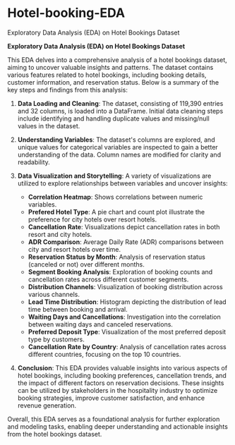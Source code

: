 # Hotel-booking-EDA
Exploratory Data Analysis (EDA) on Hotel Bookings Dataset


**Exploratory Data Analysis (EDA) on Hotel Bookings Dataset**

This EDA delves into a comprehensive analysis of a hotel bookings dataset, aiming to uncover valuable insights and patterns. The dataset contains various features related to hotel bookings, including booking details, customer information, and reservation status. Below is a summary of the key steps and findings from this analysis:

1. **Data Loading and Cleaning**: The dataset, consisting of 119,390 entries and 32 columns, is loaded into a DataFrame. Initial data cleaning steps include identifying and handling duplicate values and missing/null values in the dataset.

2. **Understanding Variables**: The dataset's columns are explored, and unique values for categorical variables are inspected to gain a better understanding of the data. Column names are modified for clarity and readability.

3. **Data Visualization and Storytelling**: A variety of visualizations are utilized to explore relationships between variables and uncover insights:

   - **Correlation Heatmap**: Shows correlations between numeric variables.
   - **Prefered Hotel Type**: A pie chart and count plot illustrate the preference for city hotels over resort hotels.
   - **Cancellation Rate**: Visualizations depict cancellation rates in both resort and city hotels.
   - **ADR Comparison**: Average Daily Rate (ADR) comparisons between city and resort hotels over time.
   - **Reservation Status by Month**: Analysis of reservation status (canceled or not) over different months.
   - **Segment Booking Analysis**: Exploration of booking counts and cancellation rates across different customer segments.
   - **Distribution Channels**: Visualization of booking distribution across various channels.
   - **Lead Time Distribution**: Histogram depicting the distribution of lead time between booking and arrival.
   - **Waiting Days and Cancellations**: Investigation into the correlation between waiting days and canceled reservations.
   - **Preferred Deposit Type**: Visualization of the most preferred deposit type by customers.
   - **Cancellation Rate by Country**: Analysis of cancellation rates across different countries, focusing on the top 10 countries.

4. **Conclusion**: This EDA provides valuable insights into various aspects of hotel bookings, including booking preferences, cancellation trends, and the impact of different factors on reservation decisions. These insights can be utilized by stakeholders in the hospitality industry to optimize booking strategies, improve customer satisfaction, and enhance revenue generation.

Overall, this EDA serves as a foundational analysis for further exploration and modeling tasks, enabling deeper understanding and actionable insights from the hotel bookings dataset.
